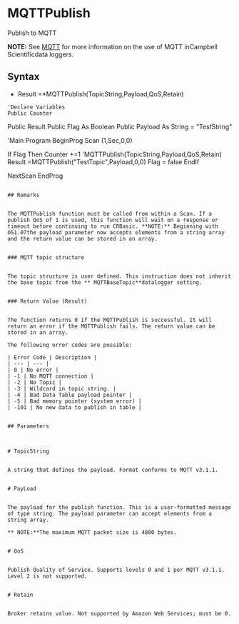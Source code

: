# MQTTPublish

Publish to MQTT

**NOTE:** See [MQTT](https://help.campbellsci.com/CR350/shared/communication/mqtt/mqtt.htm) for more information on the use of MQTT inCampbell Scientificdata loggers.

## Syntax

- Result =\*MQTTPublish(TopicString,Payload,QoS,Retain)

```
'Declare Variables
Public Counter
```

Public Result
Public Flag As Boolean
Public Payload As String = "TestString"

'Main Program
BeginProg
Scan (1,Sec,0,0)

If Flag Then
Counter +=1
'MQTTPublish(TopicString,Payload,QoS,Retain)
Result =MQTTPublish("TestTopic",Payload,0,0)
Flag = false
EndIf

NextScan
EndProg

```

## Remarks


The MQTTPublish function must be called from within a Scan. If a publish QoS of 1 is used, this function will wait on a response or timeout before continuing to run CRBasic. **NOTE:** Beginning with OS1.07the payload parameter now accepts elements from a string array and the return value can be stored in an array.


### MQTT topic structure


The topic structure is user defined. This instruction does not inherit the base topic from the ** MQTTBaseTopic**datalogger setting.


### Return Value (Result)


The function returns 0 if the MQTTPublish is successful. It will return an error if the MQTTPublish fails. The return value can be stored in an array.

The following error codes are possible:

| Error Code | Description |
| --- | --- |
| 0 | No error |
| -1 | No MQTT connection |
| -2 | No Topic |
| -3 | Wildcard in topic string. |
| -4 | Bad Data Table payload pointer |
| -5 | Bad memory pointer (system error) |
| -101 | No new data to publish in table |


## Parameters



# TopicString


A string that defines the payload. Format conforms to MQTT v3.1.1.


# PayLoad


The payload for the publish function. This is a user-formatted message of type string. The payload parameter can accept elements from a string array.

** NOTE:**The maximum MQTT packet size is 4800 bytes.


# QoS


Publish Quality of Service. Supports levels 0 and 1 per MQTT v3.1.1. Level 2 is not supported.


# Retain


Broker retains value. Not supported by Amazon Web Services; must be 0.
```
